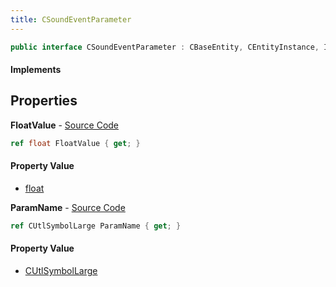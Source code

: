 ```yaml
---
title: CSoundEventParameter
---
```


```csharp
public interface CSoundEventParameter : CBaseEntity, CEntityInstance, ISchemaClass<CEntityInstance>, ISchemaClass<CBaseEntity>, ISchemaClass<CSoundEventParameter>, ISchemaField, ISchemaClass, INativeHandle
```

#### Implements

## Properties

**FloatValue** - [Source Code](https://github.com/swiftly-solution/swiftlys2/blob/master/managed/src/SwiftlyS2.Generated/Schemas/Interfaces/CSoundEventParameter.cs#L18)

```csharp
ref float FloatValue { get; }
```

#### Property Value

- [float](https://learn.microsoft.com/dotnet/api/system.single)

**ParamName** - [Source Code](https://github.com/swiftly-solution/swiftlys2/blob/master/managed/src/SwiftlyS2.Generated/Schemas/Interfaces/CSoundEventParameter.cs#L16)

```csharp
ref CUtlSymbolLarge ParamName { get; }
```

#### Property Value

- [CUtlSymbolLarge](/docs/api/shared/natives/cutlsymbollarge)

